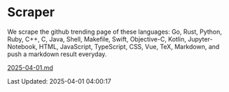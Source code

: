 # Scraper

We scrape the github trending page of these languages: Go, Rust, Python, Ruby, C++, C, Java, Shell, Makefile, Swift, Objective-C, Kotlin, Jupyter-Notebook, HTML, JavaScript, TypeScript, CSS, Vue, TeX, Markdown, and push a markdown result everyday.

[2025-04-01.md](https://github.com/yangwenmai/github-trending-backup/blob/master/2025-04-01.md)

Last Updated: 2025-04-01 04:00:17